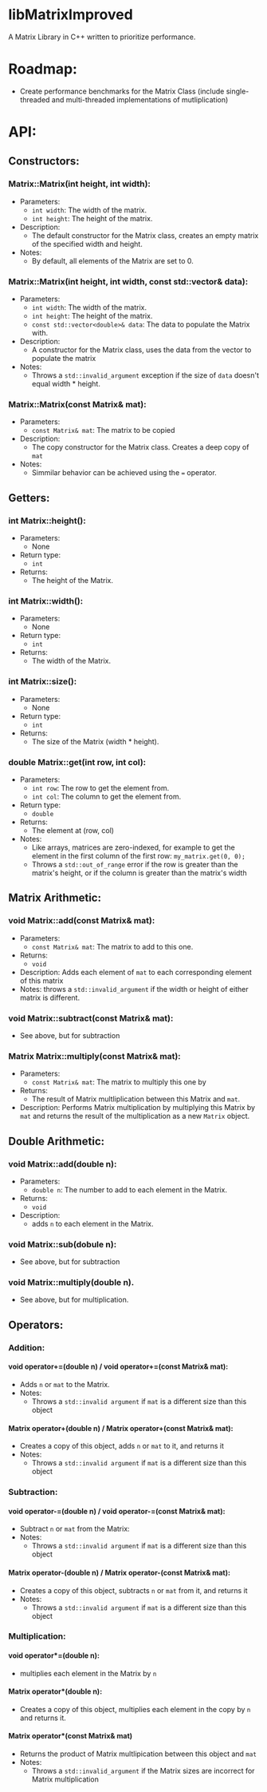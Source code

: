 # libMatrixImproved
A Matrix Library in C++ written to prioritize performance. 
# Roadmap: 
- Create performance benchmarks for the Matrix Class (include single-threaded and multi-threaded implementations of mutliplication)

# API: 
## Constructors:
### Matrix::Matrix(int height, int width):
- Parameters:
  - `int width`: The width of the matrix.
  - `int height`: The height of the matrix.
- Description:
  - The default constructor for the Matrix class, creates an empty matrix of the specified width and height.
- Notes:
  - By default, all elements of the Matrix are set to 0.
### Matrix::Matrix(int height, int width, const std::vector<double>& data):
- Parameters:
  - `int width`: The width of the matrix.
  - `int height`: The height of the matrix.
  - `const std::vector<double>& data`: The data to populate the Matrix with.
- Description:
  - A constructor for the Matrix class, uses the data from the vector to populate the matrix
- Notes:
  - Throws a `std::invalid_argument` exception if the size of `data` doesn't equal width * height.
 ### Matrix::Matrix(const Matrix& mat):
 - Parameters:
   - `const Matrix& mat`: The matrix to be copied
- Description:
  - The copy constructor for the Matrix class. Creates a deep copy of `mat`
- Notes:
  -  Simmilar behavior can be achieved using the `=` operator.
 ## Getters: 
 ### int Matrix::height():
 - Parameters:
    - None
  - Return type:
    - `int`
  - Returns:
    - The height of the Matrix.
### int Matrix::width():
 - Parameters:
    - None
  - Return type:
    - `int`
  - Returns:
    - The width of the Matrix.
### int Matrix::size():
 - Parameters:
    - None
  - Return type:
    - `int`
  - Returns:
    - The size of the Matrix (width * height).
### double Matrix::get(int row, int col):
  - Parameters:
    - `int row`: The row to get the element from.
    - `int col`: The column to get the element from.
  - Return type:
    - `double`
  - Returns:
    - The element at (row, col)
  - Notes:
    - Like arrays, matrices are zero-indexed, for example to get the element in the first column of the first row: `my_matrix.get(0, 0);`
    - Throws a `std::out_of_range` error if the row is greater than the matrix's height, or if the column is greater than the matrix's width
## Matrix Arithmetic:
### void Matrix::add(const Matrix& mat):
- Parameters: 
  - `const Matrix& mat`: The matrix to add to this one.
- Returns:
  - `void`
- Description: Adds each element of `mat` to each corresponding element of this matrix
- Notes: throws a `std::invalid_argument` if the width or height of either matrix is different.
### void Matrix::subtract(const Matrix& mat):
  - See above, but for subtraction
### Matrix Matrix::multiply(const Matrix& mat):
- Parameters:
  - `const Matrix& mat`: The matrix to multiply this one by
- Returns:
  - The result of Matrix multliplication between this Matrix and `mat`.
- Description: Performs Matrix multiplication by multiplying this Matrix by `mat` and returns the result of the multiplication as a new `Matrix` object.
## Double Arithmetic:
### void Matrix::add(double n):
- Parameters:
  - `double n`: The number to add to each element in the Matrix.
- Returns:
  - `void`
- Description:
  - adds `n` to each element in the Matrix.
### void Matrix::sub(dobule n):
  - See above, but for subtraction
### void Matrix::multiply(double n).
  - See above, but for multiplication.
## Operators:
### Addition:
#### void operator+=(double n) / void operator+=(const Matrix& mat):
  - Adds `n` or `mat` to the Matrix.
  - Notes:
    - Throws a `std::invalid argument` if `mat` is a different size than this object
#### Matrix operator+(double n) / Matrix operator+(const Matrix& mat):
  - Creates a copy of this object, adds `n` or `mat` to it, and returns it
  - Notes:
    - Throws a `std::invalid argument` if `mat` is a different size than this object
### Subtraction:
#### void operator-=(double n) / void operator-=(const Matrix& mat):
  - Subtract `n` or `mat` from the Matrix:
  - Notes:
    - Throws a `std::invalid argument` if `mat` is a different size than this object
#### Matrix operator-(double n) / Matrix operator-(const Matrix& mat):
  - Creates a copy of this object, subtracts `n` or `mat` from it, and returns it
  - Notes:
    - Throws a `std::invalid argument` if `mat` is a different size than this object
### Multiplication:
#### void operator*=(double n):
  - multiplies each element in the Matrix by `n`
#### Matrix operator*(double n):
  - Creates a copy of this object, multiplies each element in the copy by `n` and returns it.
#### Matrix operator*(const Matrix& mat)
  - Returns the product of Matrix multlipication between this object and `mat`
  - Notes:
    - Throws a `std::invalid_argument` if the Matrix sizes are incorrect for Matrix multiplication
